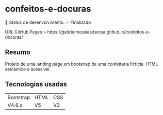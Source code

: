 # confeitos-e-docuras
<p>🔷  Status de desenvolvimento: ✅  Finalizado </p>
URL GitHub Pages > https://gabrielmessiasdarosa.github.io/confeitos-e-docuras/




<h2>Resumo</h2>
  <p>
    Projeto de uma landing page em bootstrap de uma confeitaria fictícia. HTML semântico e acessível.
  </p>

<h2>Tecnologias usadas</h2>
<table>
  <tr>
    <td>Bootstrap</td>
    <td>HTML</td>
    <td>CSS</td>
  </tr>
  <tr>
    <td>V4.6.x</td>
    <td>V5</td>
    <td>V3</td>
  </tr>
</table>
